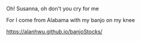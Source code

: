 Oh! Susanna, oh don't you cry for me

For I come from Alabama with my banjo on my knee

https://alanhwu.github.io/banjoStocks/
